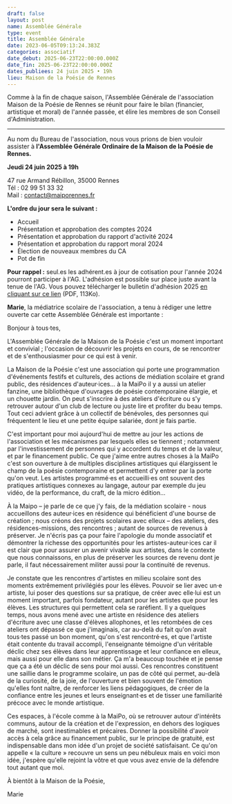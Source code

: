 ```yaml
---
draft: false
layout: post
name: Assemblée Générale
type: event
title: Assemblée Générale
date: 2023-06-05T09:13:24.383Z
categories: associatif
date_debut: 2025-06-23T22:00:00.000Z
date_fin: 2025-06-23T22:00:00.000Z
dates_publiees: 24 juin 2025 • 19h
lieu: Maison de la Poésie de Rennes
---
```

Comme à la fin de chaque saison, l'Assemblée Générale de l'association Maison de la Poésie de Rennes se réunit pour faire le bilan (financier, artistique et moral) de l'année passée, et élire les membres de son Conseil d'Administration.

- - -

Au nom du Bureau de l'association, nous vous prions de bien vouloir assister à **l'Assemblée Générale Ordinaire de la Maison de la Poésie de Rennes.**

**Jeudi 24 juin 2025 à 19h**  

47 rue Armand Rébillon, 35000 Rennes\
Tél : 02 99 51 33 32\
Mail : [contact@maiporennes.fr](mailto:contact@maiporennes.fr?subject=Assembl%C3%A9e%20G%C3%A9n%C3%A9rale)

**L'ordre du jour sera le suivant :**

* Accueil
* Présentation et approbation des comptes 2024
* Présentation et approbation du rapport d'activité 2024
* Présentation et approbation du rapport moral 2024
* Élection de nouveaux membres du CA
* Pot de fin

**Pour rappel :** seul.es les adhérent.es à jour de cotisation pour l'année 2024 pourront participer à l'AG. L'adhésion est possible sur place juste avant la tenue de l'AG. Vous pouvez télécharger le bulletin d'adhésion 2025 [en cliquant sur ce lien](/imgs/bulletin-d-adh-sion-2025.pdf) (PDF, 113Ko).

**Marie**, la médiatrice scolaire de l'association, a tenu à rédiger une lettre ouverte car cette Assemblée Générale est importante :

Bonjour à tous·tes,

L'Assemblée Générale de la Maison de la Poésie c'est un moment important et convivial ; l'occasion de découvrir les projets en cours, de se rencontrer et de s'enthousiasmer pour ce qui est à venir.

La Maison de la Poésie c'est une association qui porte une programmation d'événements festifs et culturels, des actions de médiation scolaire et grand public, des résidences d'auteur·ices... à la MaiPo il y a aussi un atelier fanzine, une bibliothèque d'ouvrages de poésie contemporaine élargie, et un chouette jardin. On peut s'inscrire à des ateliers d'écriture ou s'y retrouver autour d'un club de lecture ou juste lire et profiter du beau temps. Tout ceci advient grâce à un collectif de bénévoles, des personnes qui fréquentent le lieu et une petite équipe salariée, dont je fais partie.

C'est important pour moi aujourd'hui de mettre au jour les actions de l'association et les mécanismes par lesquels elles se tiennent ; notamment par l'investissement de personnes qui y accordent du temps et de la valeur, et par le financement public. Ce que j'aime entre autres choses à la MaiPo c'est son ouverture à de multiples disciplines artistiques qui élargissent le champ de la poésie contemporaine et permettent d'y entrer par la porte qu'on veut. Les artistes programmé·es et accueilli·es ont souvent des pratiques artistiques connexes au langage, autour par exemple du jeu vidéo, de la performance, du craft, de la micro édition...

À la Maipo – je parle de ce que j'y fais, de la médiation scolaire - nous accueillons des auteur·ices en résidence qui bénéficient d'une bourse de création ; nous créons des projets scolaires avec elleux – des ateliers, des résidences-missions, des rencontres ; autant de sources de revenus à préserver. Je n'écris pas ça pour faire l'apologie du monde associatif et démontrer la richesse des opportunités pour les artistes-auteur·ices car il est clair que pour assurer un avenir vivable aux artistes, dans le contexte que nous connaissons, en plus de préserver les sources de revenu dont je parle, il faut nécessairement militer aussi pour la continuité de revenus.

Je constate que les rencontres d'artistes en milieu scolaire sont des moments extrêmement privilégiés pour les élèves. Pouvoir se lier avec un·e artiste, lui poser des questions sur sa pratique, de créer avec elle·lui est un moment important, parfois fondateur, autant pour les artistes que pour les élèves. Les structures qui permettent cela se raréfient. Il y a quelques temps, nous avons mené avec une artiste en résidence des ateliers d'écriture avec une classe d'élèves allophones, et les retombées de ces ateliers ont dépassé ce que j'imaginais, car au-delà du fait qu'on avait tous·tes passé un bon moment, qu'on s'est rencontré·es, et que l'artiste était contente du travail accompli, l'enseignante témoigne d'un véritable déclic chez ses élèves dans leur apprentissage et leur confiance en elleux, mais aussi pour elle dans son métier. Ça m'a beaucoup touchée et je pense que ça a été un déclic de sens pour moi aussi. Ces rencontres constituent une saillie dans le programme scolaire, un pas de côté qui permet, au-delà de la curiosité, de la joie, de l'ouverture et bien souvent de l'émotion qu'elles font naître, de renforcer les liens pédagogiques, de créer de la confiance entre les jeunes et leurs enseignant·es et de tisser une familiarité précoce avec le monde artistique.

Ces espaces, à l'école comme à la MaiPo, où se retrouver autour d'intérêts communs, autour de la création et de l'expression, en dehors des logiques de marché, sont inestimables et précaires. Donner la possibilité d'avoir accès à cela grâce au financement public, sur le principe de gratuité, est indispensable dans mon idée d'un projet de société satisfaisant. Ce qu'on appelle « la culture » recouvre un sens un peu nébuleux mais en voici mon idée, j'espère qu'elle rejoint la vôtre et que vous avez envie de la défendre tout autant que moi.

À bientôt à la Maison de la Poésie,

Marie